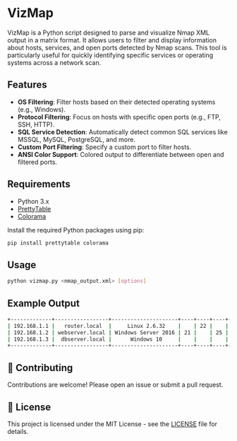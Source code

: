 # VizMap

VizMap is a Python script designed to parse and visualize Nmap XML output in a matrix format. It allows users to filter and display information about hosts, services, and open ports detected by Nmap scans. This tool is particularly useful for quickly identifying specific services or operating systems across a network scan.

## Features

- **OS Filtering**: Filter hosts based on their detected operating systems (e.g., Windows).
- **Protocol Filtering**: Focus on hosts with specific open ports (e.g., FTP, SSH, HTTP).
- **SQL Service Detection**: Automatically detect common SQL services like MSSQL, MySQL, PostgreSQL, and more.
- **Custom Port Filtering**: Specify a custom port to filter hosts.
- **ANSI Color Support**: Colored output to differentiate between open and filtered ports.

## Requirements

- Python 3.x
- [PrettyTable](https://pypi.org/project/prettytable/)
- [Colorama](https://pypi.org/project/colorama/)

Install the required Python packages using pip:

```bash
pip install prettytable colorama
```

## Usage
```bash
python vizmap.py <nmap_output.xml> [options]
```

## Example Output
```bash
+-------------+-----------------+---------------------+----+----+----+----+-----+-----+------+------+------+------+
| 192.168.1.1 |   router.local  |     Linux 2.6.32    |    | 22 |    | 80 | 443 |     |      |      |      |      |
| 192.168.1.2 | webserver.local | Windows Server 2016 | 21 |    | 25 |    |     |     |      |      | 3306 |      |
| 192.168.1.3 |  dbserver.local |      Windows 10     |    |    |    |    |     | 445 | 1433 | 1434 |      | 3389 |
+-------------+-----------------+---------------------+----+----+----+----+-----+-----+------+------+------+------+
```

## 🤝 Contributing

Contributions are welcome! Please open an issue or submit a pull request.

## 📜 License

This project is licensed under the MIT License - see the [LICENSE](LICENSE) file for details.